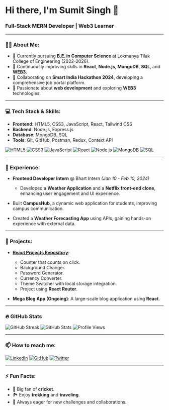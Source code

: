 # Hi there, I'm Sumit Singh 👋

### Full-Stack MERN Developer | Web3 Learner

---

### 🧑‍💻 About Me:
- 🔭 Currently pursuing **B.E. in Computer Science** at Lokmanya Tilak College of Engineering (2022-2026).
- 🌱 Continuously improving skills in **React**, **Node.js**, **MongoDB**, **SQL**, and **WEB3**.
- 🤝 Collaborating on **Smart India Hackathon 2024**, developing a comprehensive job portal platform.
- 🚀 Passionate about **web development** and exploring **WEB3** technologies.

---

### 💻 Tech Stack & Skills:
- **Frontend**: HTML5, CSS3, JavaScript, React, Tailwind CSS
- **Backend**: Node.js, Express.js
- **Database**: MongoDB, SQL
- **Tools**: Git, GitHub, Postman, Redux, Context API

![HTML5](https://img.shields.io/badge/-HTML5-E34F26?logo=html5&logoColor=white&style=for-the-badge)
![CSS3](https://img.shields.io/badge/-CSS3-1572B6?logo=css3&logoColor=white&style=for-the-badge)
![JavaScript](https://img.shields.io/badge/-JavaScript-F7DF1E?logo=javascript&logoColor=black&style=for-the-badge)
![React](https://img.shields.io/badge/-React-61DAFB?logo=react&logoColor=black&style=for-the-badge)
![Node.js](https://img.shields.io/badge/-Node.js-339933?logo=node.js&logoColor=white&style=for-the-badge)
![MongoDB](https://img.shields.io/badge/-MongoDB-47A248?logo=mongodb&logoColor=white&style=for-the-badge)
![SQL](https://img.shields.io/badge/-SQL-4479A1?logo=sql&logoColor=white&style=for-the-badge)

---

### 💼 Experience:
- **Frontend Developer Intern** @ Bhart Intern _(Jan 10 - Feb 10, 2024)_
  - Developed a **Weather Application** and a **Netflix front-end clone**, enhancing user engagement and UI experience.
  
- Built **CampusHub**, a dynamic web application for students, improving campus communication.
- Created a **Weather Forecasting App** using APIs, gaining hands-on experience with external data.

---

### 🚀 Projects:
- **[React Projects Repository](https://github.com/18-sumit/React)**:
  - Counter that counts on click.
  - Background Changer.
  - Password Generator.
  - Currency Converter.
  - Theme Switcher with local storage integration.
  - Project using **React Router**.
  
- **Mega Blog App (Ongoing)**: A large-scale blog application using **React**.

---

### 🔥 GitHub Stats
![GitHub Streak](https://streak-stats.demolab.com/?user=18-sumit&theme=tokyonight&hide_border=true&v=2)
![GitHub Stats](https://github-readme-stats.vercel.app/api?username=18-sumit&show_icons=true&theme=tokyonight&hide_border=true&v=2)
![Profile Views](https://komarev.com/ghpvc/?username=18-sumit&color=blue&style=flat)

---

### 📫 How to reach me:
[![LinkedIn](https://img.shields.io/badge/LinkedIn-0077B5?logo=linkedin&logoColor=white)](https://www.linkedin.com/in/sumit-singh-721aa1254/)
[![GitHub](https://img.shields.io/badge/GitHub-181717?logo=github&logoColor=white)](https://github.com/18-sumit)
[![Twitter](https://img.shields.io/badge/Twitter-1DA1F2?logo=twitter&logoColor=white)](https://x.com/SUMITSI52826592)

---

### ⚡ Fun Facts:
- 🏏 Big fan of **cricket**.
- 🏞️ Enjoy **trekking** and **traveling**.
- 🎯 Always eager for new challenges and collaborations.
